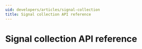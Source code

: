 ```yaml
---
uid: developers/articles/signal-collection
title: Signal collection API reference
---
```

# Signal collection API reference


